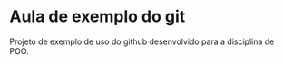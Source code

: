 # Aula de exemplo do git

Projeto de exemplo de uso do github desenvolvido para a disciplina de POO.
